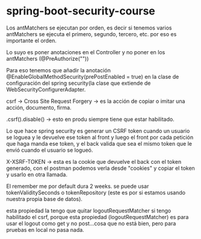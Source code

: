 # spring-boot-security-course

Los antMatchers se ejecutan por orden, es decir si tenemos varios antMatchers se ejecuta el primero, segundo, tercero, etc. por eso es importante el orden.

Lo suyo es poner anotaciones en el Controller y no poner en los antMatchers (@PreAuthorize(""))

Para eso tenemos que añadir la anotación @EnableGlobalMethodSecurity(prePostEnabled = true) en la clase de configuración del
spring security(la clase que extiende de WebSecurityConfigurerAdapter.

csrf -> Cross Site Request Forgery -> es la acción de copiar o imitar una acción, documento, firma.

.csrf().disable() -> esto en produ siempre tiene que estar habilitado.

Lo que hace spring security es generar un CSRF token cuando un usuario se loguea y le devuelve ese token al front y luego el front por cada petición que haga manda ese token, y el back valida que sea el mismo token que le envió cuando el usuario se logueó.

X-XSRF-TOKEN -> esta es la cookie que devuelve el back con el token generado, con el postman podemos verla desde "cookies" y copiar el token y usarlo en otra llamada.

El remember me por default dura 2 weeks. se puede usar tokenValiditySeconds o tokenRepository (este es por si estamos usando nuestra propia base de datos).

esta propiedad la tengo que quitar logoutRequestMatcher si tengo habilitado el csrf, porque esta propiedad (logoutRequestMatcher) es para usar el logout como get y no post...cosa que no está bien, pero para pruebas en local no pasa nada.
